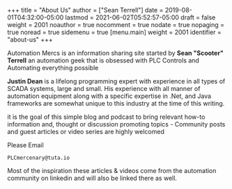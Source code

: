 +++
title = "About Us"
author = ["Sean Terrell"]
date = 2019-08-01T04:32:00-05:00
lastmod = 2021-06-02T05:52:57-05:00
draft = false
weight = 2001
noauthor = true
nocomment = true
nodate = true
nopaging = true
noread = true
sidemenu = true
[menu.main]
  weight = 2001
  identifier = "about-us"
+++

Automation Mercs is an information sharing site started by **Sean "Scooter"
Terrell** an automation geek that is obsessed with PLC Controls and Automating
everything possible

**Justin Dean** is a lifelong programming expert with experience in all types of
SCADA systems, large and small. His experience with all manner of automation
equipment along with a specific expertise in .Net, and Java frameworks are
somewhat unique to this industry at the time of this writing.

it is the goal of this simple blog and podcast to bring relevant how-to
information and, thought or discussion promoting topics - Community posts
and guest articles or video series are highly welcomed

Please Email

`PLCmercenary@tuta.io`

Most of the inspiration these articles & videos come from the automation
community on linkedin and will also be linked there as well.
